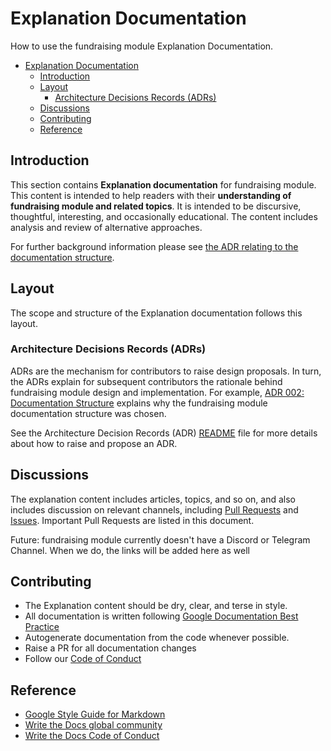 # Explanation Documentation

How to use the fundraising module Explanation Documentation.

- [Explanation Documentation](#explanation-documentation)
  - [Introduction](#introduction)
  - [Layout](#layout)
    - [Architecture Decisions Records (ADRs)](#architecture-decisions-records-adrs)
  - [Discussions](#discussions)
  - [Contributing](#contributing)
  - [Reference](#reference)


## Introduction

This section contains **Explanation documentation** for fundraising module. This content is intended to help readers with their **understanding of fundraising module and related topics**. It is intended to be discursive, thoughtful, interesting, and occasionally educational. The content includes analysis and review of alternative approaches. 

For further background information please see [the ADR relating to the documentation structure](./ADR/adr-002-docs-structure.md). 

## Layout

The scope and structure of the Explanation documentation follows this layout.

### Architecture Decisions Records (ADRs)

 ADRs are the mechanism for contributors to raise design proposals. In turn, the ADRs explain for subsequent contributors the rationale behind fundraising module design and implementation. For example, [ADR 002: Documentation Structure](./ADR/adr-002-docs-structure.md) explains why the fundraising module documentation structure was chosen. 

See the Architecture Decision Records (ADR) [README](./ADR/README.md) file for more details about how to raise and propose an ADR.

## Discussions

The explanation content includes articles, topics, and so on, and also includes discussion on relevant channels, including [Pull Requests](https://github.com/tendermint/fundraising/pulls) and [Issues](https://github.com/tendermint/fundraising/issues). Important Pull Requests are listed in this document.

Future: fundraising module currently doesn't have a Discord or Telegram Channel. When we do, the links will be added here as well
## Contributing

* The Explanation content should be dry, clear, and terse in style.
* All documentation is written following [Google Documentation Best Practice](https://google.github.io/styleguide/docguide/best_practices.html)
* Autogenerate documentation from the code whenever possible.
* Raise a PR for all documentation changes
* Follow our [Code of Conduct](../../CONTRIBUTING.md)

## Reference

- [Google Style Guide for Markdown](https://github.com/google/styleguide/blob/gh-pages/docguide/style.md)
- [Write the Docs global community](https://www.writethedocs.org/)
- [Write the Docs Code of Conduct](https://www.writethedocs.org/code-of-conduct/#the-principles)